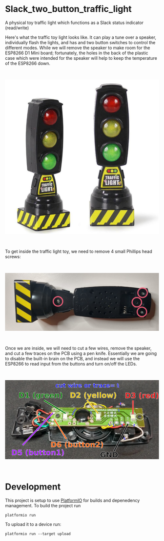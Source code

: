 # Slack_two_button_traffic_light
A physical toy traffic light which functions as a Slack status indicator (read/write)

Here's what the traffic toy light looks like. It can play a tune over a speaker, individually flash the lights, and has and two button switches to control the different modes. While we will remove the speaker to make room for the ESP8266 D1 Mini board; fortunately, the holes in the back of the plastic case which were intended for the speaker will help to keep the temperature of the ESP8266 down. 

<br>

![traffic light toy](https://github.com/willblev/Slack_two_button_traffic_light/blob/main/images/traffic_light_toy.jpg?raw=true)

<br>

To get inside the traffic light toy, we need to remove 4 small Phillips head screws: 

<br>

![traffic light screws](https://github.com/willblev/Slack_two_button_traffic_light/blob/main/images/traffic_light_screws.png?raw=true)

<br>

Once we are inside, we will need to cut a few wires, remove the speaker, and cut a few traces on the PCB using a pen knife. Essentially we are going to disable the built-in brain on the PCB, and instead we will use the ESP8266 to read input from the buttons and turn on/off the LEDs.

<br>

![traffic light schematic](https://github.com/willblev/Slack_two_button_traffic_light/blob/main/images/traffic_light_schematic.png?raw=true)

<br>

# Development
This project is setup to use [PlatformIO](https://platformio.org/) for builds and depenedency management. To build the project run
```
platformio run
```

To upload it to a device run:
```
platformio run --target upload
```